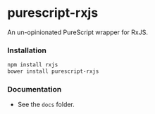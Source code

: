 # purescript-rxjs
An un-opinionated PureScript wrapper for RxJS.


### Installation

```bash
npm install rxjs
bower install purescript-rxjs
```

### Documentation

- See the `docs` folder.
